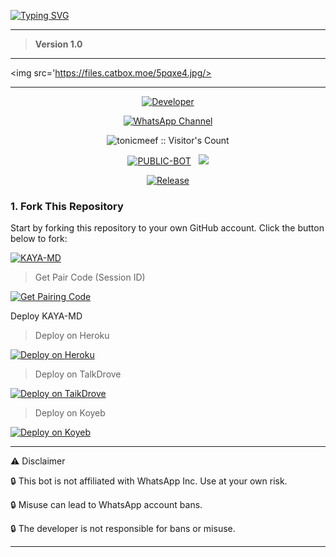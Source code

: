 <a href="https://git.io/typing-svg"><img src="https://readme-typing-svg.demolab.com?font=Black+Ops+One&size=100&pause=1000&color=FF0000&center=true&width=1000&height=200&lines=KAYA-MD-V1.0" alt="Typing SVG" /></a>
  </p>
  
---   

> **Version 1.0**

---

<a><img src='https://files.catbox.moe/5pqxe4.jpg/></a>

---

<p align="center">
  <a href="https://github.com/Kaya2005"><img title="Developer" src="https://img.shields.io/badge/Author-Kaya%202005-FF7604.svg?style=big-square&logo=github" /></a>
</p>

<div align="center">
  
[![WhatsApp Channel](https://img.shields.io/badge/Join-WhatsApp%20Channel-FF00F8?style=big-square&logo=whatsapp)](https://whatsapp.com/channel/0029Vb5TWR8JENy4V6acFG0E)
</div>

 <p align="center"><img src="https://profile-counter.glitch.me/{KAYA-MD}/count.svg" alt="tonicmeef :: Visitor's Count" old_src="https://profile-counter.glitch.me/{tonicmeef}/count.svg" /></p>


<p align="center">
<a href="https://github.com/Kaya2005/KAYA-MD"><img title="PUBLIC-BOT" src="https://img.shields.io/static/v1?label=Language&message=English&style=square&color=darkpink"></a> &nbsp;
  <img src="https://komarev.com/ghpvc/?username=TONIC-MD&label=VIEWS&style=square&color=blue" />
</p>
</p> 

<p align="center">
  <a href="https://github.com/Kaya2005/KAYA-MD"><img title="Release" src="https://img.shields.io/badge/Release-beta%20v1.0-cyan.svg?style=for-the-badge&logo=appveyor" /></a>
</p>


### 1. Fork This Repository

Start by forking this repository to your own GitHub account. Click the button below to fork:

  <a href="https://github.com/Kaya2005/KAYA-MD/fork"><img title="KAYA-MD" src="https://img.shields.io/badge/FORK-KAYA MD-h?color=green&style=for-the-badge&logo=stackshare"></a>

> Get Pair Code (Session ID)



<p align="left">  
<a href='https://kaya-md-session-f4l1.onrender.com' target="_blank"><img alt='Get Pairing Code' src='https://img.shields.io/badge/Get%20Pairing%20Code-B700FB?style=for-the-badge&logo=codefactor&logoColor=white'/></a> 


  Deploy KAYA-MD

> Deploy on Heroku



<p align="left">  
<a href='https://dashboard.heroku.com/new?template=https://github.com/Kaya2005/KAYA-MD/tree/main' target="_blank"><img alt='Deploy on Heroku' src='https://img.shields.io/badge/Deploy%20on-Heroku-FF004D?style=for-the-badge&logo=heroku&logoColor=white'/></a>  
</p>

> Deploy on TalkDrove



<p align="left">  
<a href='https://host.talkdrove.com/share-bot/' target="_blank"><img alt='Deploy on TaikDrove' src='https://img.shields.io/badge/Deploy%20on-TaikDrove-6971FF?style=for-the-badge&logo=google-cloud&logoColor=white'/></a>  
</p>

> Deploy on Koyeb



<p align="left">  
<a href='https://app.koyeb.com/services/deploy?type=git&repository=XdTechPro/JAWAD-MD&ports=3000' target="_blank"><img alt='Deploy on Koyeb' src='https://img.shields.io/badge/Deploy%20on-Koyeb-FF009D?style=for-the-badge&logo=koyeb&logoColor=white'/></a>  
</p>

---


⚠️ Disclaimer

🔒 This bot is not affiliated with WhatsApp Inc. Use at your own risk.

🔒 Misuse can lead to WhatsApp account bans.

🔒 The developer is not responsible for bans or misuse.


---


